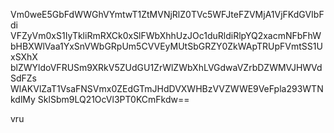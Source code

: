 Vm0weE5GbFdWWGhVYmtwT1ZtMVNjRlZ0TVc5WFJteFZVMjA1VjFKdGVIbFdi
VFZyVm0xS1IyTkliRmRXCk0xSlFWbXhhUzJOc1duRldiRlpYQ2xacmNFbFhW
bHBXWlVaa1YxSnVWbGRpUm5CVVEyMUtSbGRZY0ZkWApTRUpFVmtSS1UxSXhX
blZWYldoVFRUSm9XRkV5ZUdGU1ZrWlZWbXhLVGdwaVZrbDZWMVJHWVdSdFZs
WlAKVlZaT1VsaFNSVmx0ZEdGTmJHdDVXWHBzVVZWWE9VeFpla293WTNkdlMy
SklSbm9LQ21OcVl3PT0KCmFkdw==

vru